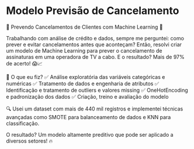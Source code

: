 # Modelo Previsão de Cancelamento
🚀 Prevendo Cancelamentos de Clientes com Machine Learning 🚀

Trabalhando com análise de crédito e dados, sempre me perguntei: como prever e evitar cancelamentos antes que aconteçam?
Então, resolvi criar um modelo de Machine Learning para prever o cancelamento de assinaturas em uma operadora de TV a cabo. E o resultado? Mais de 97% de acerto! 😱📈

📌 O que eu fiz?
✅ Análise exploratória das variáveis categóricas e numéricas
✅ Tratamento de dados e engenharia de atributos
✅ Identificação e tratamento de outliers e valores missing
✅ OneHotEncoding e padronização dos dados
✅ Criação, treino e avaliação do modelo

🔍 Usei um dataset com mais de 440 mil registros e implementei técnicas avançadas como SMOTE para balanceamento de dados e KNN para classificação.

O resultado? Um modelo altamente preditivo que pode ser aplicado a diversos setores! 🔥
